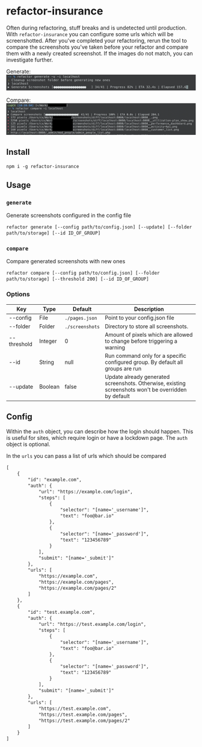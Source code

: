 # refactor-insurance

Often during refactoring, stuff breaks and is undetected until production. With `refactor-insurance` you
can configure some urls which will be screenshotted. After you've completed your refactoring, rerun the tool to compare
the screenshots you've taken before your refactor and compare them with a newly created screenshot. If the images do not 
match, you can investigate further. 

Generate:
![Generate](./doc/generate.png)

Compare:
![Compare](./doc/compare.png)

## Install

    npm i -g refactor-insurance
    
## Usage

### `generate`
Generate screenshots configured in the config file

    refactor generate [--config path/to/config.json] [--update] [--folder path/to/storage] [--id ID_OF_GROUP]
    
   
### `compare`

Compare generated screenshots with new ones
    
    refactor compare [--config path/to/config.json] [--folder path/to/storage] [--threshold 200] [--id ID_OF_GROUP]
   
### Options

| Key | Type | Default | Description|
|---|---|---|---|
|--config| File | `./pages.json` | Point to your config.json file
|--folder| Folder | `./screenshots`| Directory to store all screenshots.
|--threshold| Integer| 0 | Amount of pixels which are allowed to change before triggering a warning
|--id| String| null | Run command only for a specific configured group. By default all groups are run
|--update| Boolean| false | Update already generated screenshots. Otherwise, existing screenshots won't be overridden by default 
    
    
## Config

Within the `auth` object, you can describe how the login should happen. This is useful for sites, which require
login or have a lockdown page. The `auth` object is optional.

In the `urls` you can pass a list of urls which should be compared

    [
        {
            "id": "example.com",
            "auth": {
                "url": "https://example.com/login",
                "steps": [
                    {
                        "selector": "[name='_username']",
                        "text": "foo@bar.io"
                    },
                    {
                        "selector": "[name='_password']",
                        "text": "123456789"
                    }
                ],
                "submit": "[name='_submit']"
            },
            "urls": [
                "https://example.com",
                "https://example.com/pages",
                "https://example.com/pages/2"
            ]
        },
        {
            "id": "test.example.com",
            "auth": {
                "url": "https://test.example.com/login",
                "steps": [
                    {
                        "selector": "[name='_username']",
                        "text": "foo@bar.io"
                    },
                    {
                        "selector": "[name='_password']",
                        "text": "123456789"
                    }
                ],
                "submit": "[name='_submit']"
            },
            "urls": [
                "https://test.example.com",
                "https://test.example.com/pages",
                "https://test.example.com/pages/2"
            ]
        }
    ]
